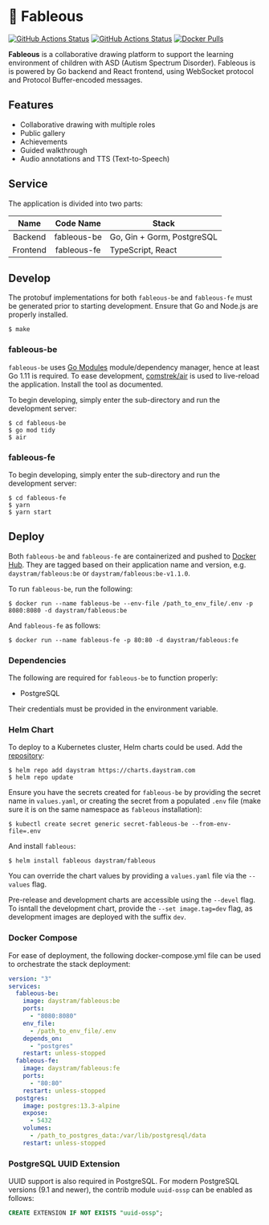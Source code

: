# :art: Fableous

[![GitHub Actions Status](https://github.com/deco-finter/fableous/actions/workflows/build-backend.yml/badge.svg)](https://github.com/deco-finter/fableous/actions/workflows/build-backend.yml)
[![GitHub Actions Status](https://github.com/deco-finter/fableous/actions/workflows/build-frontend.yml/badge.svg)](https://github.com/deco-finter/fableous/actions/workflows/build-frontend.yml)
[![Docker Pulls](https://img.shields.io/docker/pulls/daystram/fableous)](https://hub.docker.com/r/daystram/fableous)

**Fableous** is a collaborative drawing platform to support the learning environment of children with ASD (Autism Spectrum Disorder). Fableous is is powered by Go backend and React frontend, using WebSocket protocol and Protocol Buffer-encoded messages.

## Features

- Collaborative drawing with multiple roles
- Public gallery
- Achievements
- Guided walkthrough
- Audio annotations and TTS (Text-to-Speech)

## Service

The application is divided into two parts:

|   Name   |  Code Name  | Stack                      |
| :------: | :---------: | -------------------------- |
| Backend  | fableous-be | Go, Gin + Gorm, PostgreSQL |
| Frontend | fableous-fe | TypeScript, React          |

## Develop

The protobuf implementations for both `fableous-be` and `fableous-fe` must be generated prior to starting development. Ensure that Go and Node.js are properly installed.

```shell
$ make
```

### fableous-be

`fableous-be` uses [Go Modules](https://blog.golang.org/using-go-modules) module/dependency manager, hence at least Go 1.11 is required. To ease development, [comstrek/air](https://github.com/cosmtrek/air) is used to live-reload the application. Install the tool as documented.

To begin developing, simply enter the sub-directory and run the development server:

```shell
$ cd fableous-be
$ go mod tidy
$ air
```

### fableous-fe

To begin developing, simply enter the sub-directory and run the development server:

```shell
$ cd fableous-fe
$ yarn
$ yarn start
```

## Deploy

Both `fableous-be` and `fableous-fe` are containerized and pushed to [Docker Hub](https://hub.docker.com/r/daystram/fableous). They are tagged based on their application name and version, e.g. `daystram/fableous:be` or `daystram/fableous:be-v1.1.0`.

To run `fableous-be`, run the following:

```shell
$ docker run --name fableous-be --env-file /path_to_env_file/.env -p 8080:8080 -d daystram/fableous:be
```

And `fableous-fe` as follows:

```shell
$ docker run --name fableous-fe -p 80:80 -d daystram/fableous:fe
```

### Dependencies

The following are required for `fableous-be` to function properly:

- PostgreSQL

Their credentials must be provided in the environment variable.

### Helm Chart

To deploy to a Kubernetes cluster, Helm charts could be used. Add the [repository](https://charts.daystram.com):

```shell
$ helm repo add daystram https://charts.daystram.com
$ helm repo update
```

Ensure you have the secrets created for `fableous-be` by providing the secret name in `values.yaml`, or creating the secret from a populated `.env` file (make sure it is on the same namespace as `fableous` installation):

```shell
$ kubectl create secret generic secret-fableous-be --from-env-file=.env
```

And install `fableous`:

```shell
$ helm install fableous daystram/fableous
```

You can override the chart values by providing a `values.yaml` file via the `--values` flag.

Pre-release and development charts are accessible using the `--devel` flag. To isntall the development chart, provide the `--set image.tag=dev` flag, as development images are deployed with the suffix `dev`.

### Docker Compose

For ease of deployment, the following docker-compose.yml file can be used to orchestrate the stack deployment:

```yml
version: "3"
services:
  fableous-be:
    image: daystram/fableous:be
    ports:
      - "8080:8080"
    env_file:
      - /path_to_env_file/.env
    depends_on:
      - "postgres"
    restart: unless-stopped
  fableous-fe:
    image: daystram/fableous:fe
    ports:
      - "80:80"
    restart: unless-stopped
  postgres:
    image: postgres:13.3-alpine
    expose:
      - 5432
    volumes:
      - /path_to_postgres_data:/var/lib/postgresql/data
    restart: unless-stopped
```

### PostgreSQL UUID Extension

UUID support is also required in PostgreSQL. For modern PostgreSQL versions (9.1 and newer), the contrib module `uuid-ossp` can be enabled as follows:

```sql
CREATE EXTENSION IF NOT EXISTS "uuid-ossp";
```
